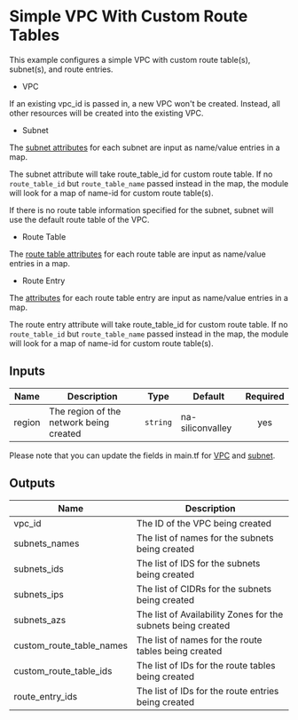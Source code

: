 # Simple VPC With Custom Route Tables

This example configures a simple VPC with custom route table(s), subnet(s), and route entries.

- VPC

If an existing vpc_id is passed in, a new VPC won't be created. Instead, all other resources will be created into the existing VPC. 

- Subnet

The [subnet attributes](https://registry.terraform.io/providers/tencentcloudstack/tencentcloud/latest/docs/resources/subnet#argument-reference) for each subnet are input as name/value entries in a map. 

The subnet attribute will take route_table_id for custom route table. If no `route_table_id` but `route_table_name` passed instead in the map, the module will look for a map of name-id for custom route table(s). 

If there is no route table information specified for the subnet, subnet will use the default route table of the VPC.

- Route Table

The [route table attributes](https://registry.terraform.io/providers/tencentcloudstack/tencentcloud/latest/docs/resources/route_table#argument-reference) for each route table are input as name/value entries in a map. 

- Route Entry

The [attributes](https://registry.terraform.io/providers/tencentcloudstack/tencentcloud/latest/docs/resources/route_table_entry#argument-reference) for each route table entry are input as name/value entries in a map. 

The route entry attribute will take route_table_id for custom route table. If no `route_table_id` but `route_table_name` passed instead in the map, the module will look for a map of name-id for custom route table(s).


<!-- BEGINNING OF PRE-COMMIT-TERRAFORM DOCS HOOK -->
## Inputs

| Name | Description | Type | Default | Required |
|------|-------------|------|---------|:--------:|
| region | The region of the network being created | `string` | na-siliconvalley | yes |

Please note that you can update the fields in main.tf for [VPC](https://registry.terraform.io/providers/tencentcloudstack/tencentcloud/latest/docs/resources/vpc) and [subnet](https://registry.terraform.io/providers/tencentcloudstack/tencentcloud/latest/docs/resources/subnet). 

## Outputs

| Name | Description |
|------|-------------|
| vpc\_id | The ID of the VPC being created |
| subnets\_names | The list of names for the subnets being created |
| subnets\_ids | The list of IDS for the subnets being created |
| subnets\_ips | The list of CIDRs for the subnets being created |
| subnets\_azs | The list of Availability Zones for the subnets being created |
| custom\_route\_table\_names | The list of names for the route tables being created |
| custom\_route\_table\_ids | The list of IDs for the route tables being created |
| route\_entry\_ids | The list of IDs for the route entries being created |

<!-- END OF PRE-COMMIT-TERRAFORM DOCS HOOK -->
